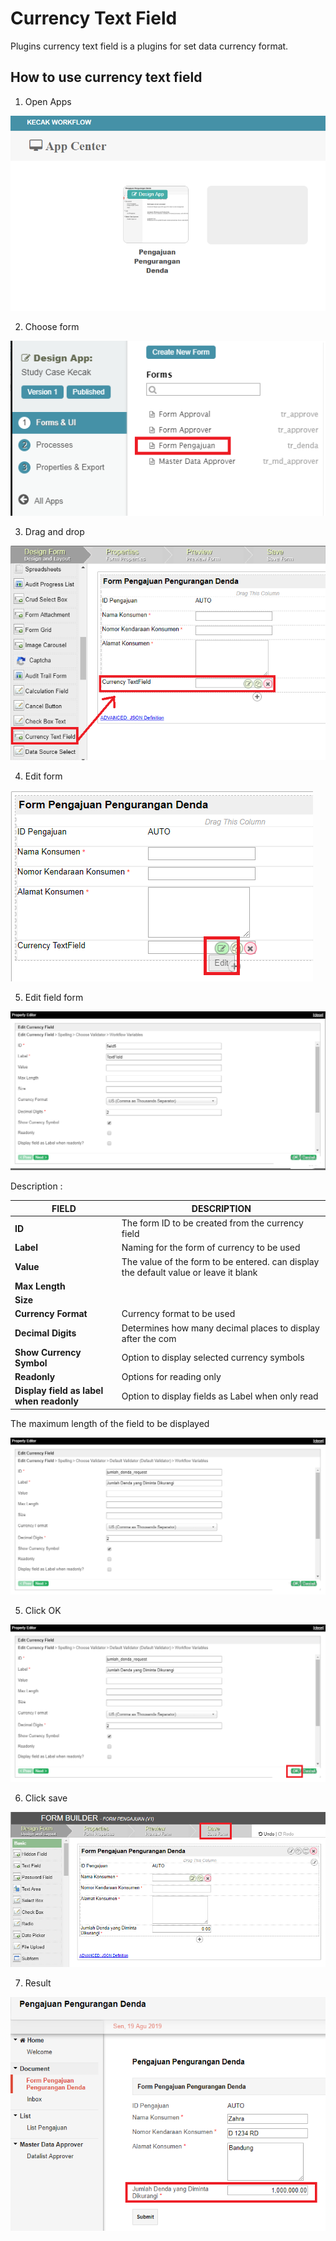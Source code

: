 # Currency Text Field

Plugins currency text field is a plugins for set data currency format.

## How to use currency text field

1. Open Apps

<img src = "https://raw.githubusercontent.com/kinnara-digital-studio/kecak-workflow/master/docs/assets/currencyTextField_openApps.png" alt = "" />

2. Choose form

<img src = "https://raw.githubusercontent.com/kinnara-digital-studio/kecak-workflow/master/docs/assets/currencyTextField_chooseForm.png" alt = "" />

3. Drag and drop

<img src = "https://raw.githubusercontent.com/kinnara-digital-studio/kecak-workflow/master/docs/assets/currencyTextField_dragDrop.png" alt = "" />

4. Edit form

<img src = "https://raw.githubusercontent.com/kinnara-digital-studio/kecak-workflow/master/docs/assets/currencyTextField_editForm.png" alt = "" />

5. Edit field form

<img src = "https://raw.githubusercontent.com/kinnara-digital-studio/kecak-workflow/master/docs/assets/currencyTextField_formField.png" alt = "" />


Description :

|                   FIELD                 |                                       DESCRIPTION                                    |
|-----------------------------------------|--------------------------------------------------------------------------------------|
|**ID**                                   | The form ID to be created from the currency field                                    |
|**Label**                                | Naming for the form of currency to be used                                           |
|**Value**                                | The value of the form to be entered. can display the default value or leave it blank |
|**Max Length**                           |               |
|**Size**                                 |                           |
|**Currency Format**                      | Currency format to be used                                                           |
|**Decimal Digits**                       | Determines how many decimal places to display after the com                          |
|**Show Currency Symbol**                 | Option to display selected currency symbols                                          |
|**Readonly**                             | Options for reading only                                                             |
|**Display field as label when readonly** | Option to display fields as Label when only read                                     |



The maximum length of the field to be displayed


<img src = "https://raw.githubusercontent.com/kinnara-digital-studio/kecak-workflow/master/docs/assets/currencyTextField_fillForm.png" alt = "" />

5. Click OK

<img src = "https://raw.githubusercontent.com/kinnara-digital-studio/kecak-workflow/master/docs/assets/currencyTextField_ok.png" alt = "" />


6. Click save

<img src = "https://raw.githubusercontent.com/kinnara-digital-studio/kecak-workflow/master/docs/assets/currencyTextField_save.png" alt = "" />

7. Result

<img src = "https://raw.githubusercontent.com/kinnara-digital-studio/kecak-workflow/master/docs/assets/currencyTextField_result.png" alt = "" />
